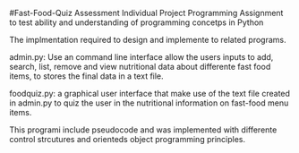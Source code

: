 #Fast-Food-Quiz
Assessment Individual Project Programming
Assignment to test ability and understanding of programming concetps in Python

The implmentation required to design and implemente to related programs.

admin.py: Use an command line interface allow the users inputs to add, search, list, 
remove and view nutritional data about differente fast food items, to stores the final data in a text file.

foodquiz.py: a graphical user interface that make use of the text file created in admin.py to quiz the user in the nutritional information on fast-food menu items.

This programi include pseudocode and was implemented with differente control strcutures and orienteds object programming principles.

